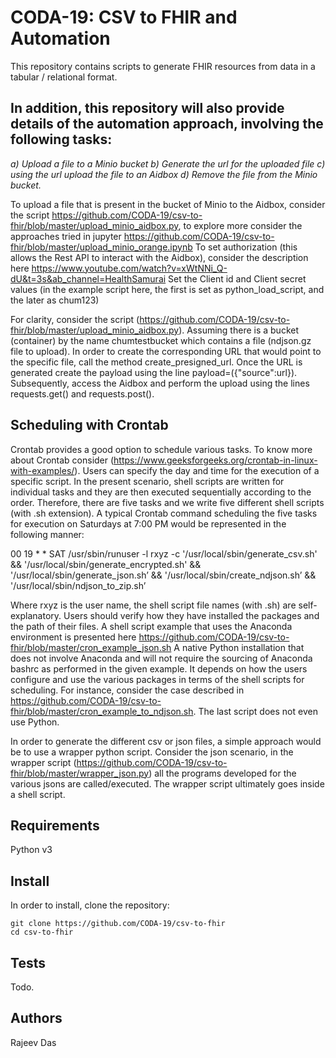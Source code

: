 # CODA-19: CSV to FHIR and Automation

This repository contains scripts to generate FHIR resources from data in a tabular / relational format.

## In addition, this repository will also provide details of the automation approach, involving the following tasks:
  
   *a) Upload a file to a Minio bucket 
    b) Generate the url for the uploaded file
    c) using the url upload the file to an Aidbox 
    d) Remove the file from the Minio bucket.*
    
  To upload a file that is present in the bucket of Minio to the Aidbox, consider the script https://github.com/CODA-19/csv-to-fhir/blob/master/upload_minio_aidbox.py, to
  explore more consider the approaches tried in jupyter https://github.com/CODA-19/csv-to-fhir/blob/master/upload_minio_orange.ipynb
  To set authorization (this allows the Rest API to interact with the Aidbox), consider the description here https://www.youtube.com/watch?v=xWtNNi_Q-dU&t=3s&ab_channel=HealthSamurai Set the Client id and Client secret values (in the example script here, the first is set as python_load_script, and the later as chum123)

  For clarity, consider the script (https://github.com/CODA-19/csv-to-fhir/blob/master/upload_minio_aidbox.py). Assuming there is a bucket (container) by the name chumtestbucket   which contains a file (ndjson.gz file to upload). In order to create the corresponding URL that would point to the specific file, call the method create_presigned_url. Once     the URL is generated create the payload using the line payload=({"source":url}). Subsequently, access the Aidbox and perform the upload using the lines requests.get() and       requests.post(). 
    
    
## Scheduling with Crontab

Crontab provides a good option to schedule various tasks. To know more about Crontab consider (https://www.geeksforgeeks.org/crontab-in-linux-with-examples/). Users can specify the day and time for the execution of a specific script. In the present scenario, shell scripts are written for individual tasks and they are then executed sequentially according to the order. Therefore, there are five tasks and we write five different shell scripts (with .sh extension). A typical Crontab command scheduling the five tasks for execution on Saturdays at 7:00 PM would be represented in the following manner:

00 19 * * SAT /usr/sbin/runuser -l rxyz -c '/usr/local/sbin/generate_csv.sh' && '/usr/local/sbin/generate_encrypted.sh' && '/usr/local/sbin/generate_json.sh’ && '/usr/local/sbin/create_ndjson.sh’ && '/usr/local/sbin/ndjson_to_zip.sh’

Where rxyz is the user name, the shell script file names (with .sh) are self-explanatory. Users should verify how they have installed the packages and the path of their files. A shell script example that uses the Anaconda environment is presented here  https://github.com/CODA-19/csv-to-fhir/blob/master/cron_example_json.sh A native Python installation that does not involve Anaconda and will not require the sourcing of Anaconda bashrc as performed in the given example. It depends on how the users configure and use the various packages in terms of the shell scripts for scheduling. For instance, consider the case described in https://github.com/CODA-19/csv-to-fhir/blob/master/cron_example_to_ndjson.sh. The last script does not even use Python.

In order to generate the different csv or json files, a simple approach would be to use a wrapper python script. Consider the json scenario, in the wrapper script (https://github.com/CODA-19/csv-to-fhir/blob/master/wrapper_json.py) all the programs developed for the various jsons are called/executed. The wrapper script ultimately goes inside a shell script.  
    
    
## Requirements

Python v3

## Install

In order to install, clone the repository:

```
git clone https://github.com/CODA-19/csv-to-fhir
cd csv-to-fhir
```

## Tests

Todo.

## Authors

Rajeev Das
